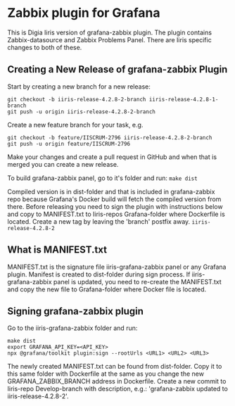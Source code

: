# Zabbix plugin for Grafana
This is Digia Iiris version of grafana-zabbix plugin. The plugin contains Zabbix-datasource and Zabbix Problems Panel. There are Iiris specific changes to both of these.

## Creating a New Release of grafana-zabbix Plugin
Start by creating a new branch for a new release:
```
git checkout -b iiris-release-4.2.8-2-branch iiris-release-4.2.8-1-branch
git push -u origin iiris-release-4.2.8-2-branch
```
Create a new feature branch for your task, e.g.
```
git checkout -b feature/IISCRUM-2796 iiris-release-4.2.8-2-branch
git push -u origin feature/IISCRUM-2796
```
Make your changes and create a pull request in GitHub and when that is merged you can create a new release.

To build grafana-zabbix panel, go to it's folder and run:
`make dist`

Compiled version is in dist-folder and that is included in grafana-zabbix repo because Grafana's Docker build will fetch the compiled version from there.
Before releasing you need to sign the plugin with instructions below and copy to MANIFEST.txt to Iiris-repos Grafana-folder where Dockerfile is located.
Create a new tag by leaving the 'branch' postfix away.
`iiris-release-4.2.8-2`

## What is MANIFEST.txt
MANIFEST.txt is the signature file iiris-grafana-zabbix panel or any Grafana plugin. Manifest is created to dist-folder during sign process.
If iiris-grafana-zabbix panel is updated, you need to re-create the MANIFEST.txt and copy the new file to Grafana-folder where Docker file is located.

## Signing grafana-zabbix plugin
Go to the iiris-grafana-zabbix folder and run:
```
make dist
export GRAFANA_API_KEY=<API_KEY>
npx @grafana/toolkit plugin:sign --rootUrls <URL1> <URL2> <URL3>
```
The newly created MANIFEST.txt can be found from dist-folder. Copy it to this same folder with Dockerfile at the same as you change the new GRAFANA_ZABBIX_BRANCH address in Dockerfile. Create a new commit to Iiris-repo Develop-branch with description, e.g.: 'grafana-zabbix updated to iiris-release-4.2.8-2'.